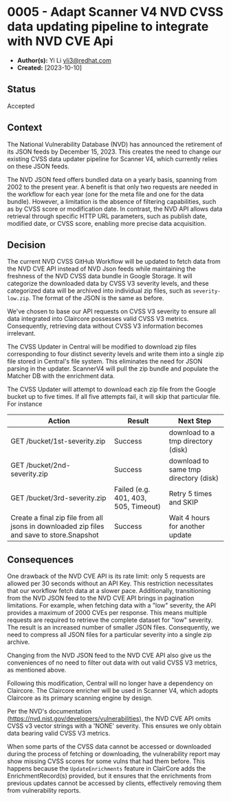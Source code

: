 # 0005 - Adapt Scanner V4 NVD CVSS data updating pipeline to integrate with NVD CVE Api

- **Author(s):** Yi Li <yli3@redhat.com>
- **Created:** [2023-10-10]

## Status

Accepted

## Context

The National Vulnerability Database (NVD) has announced the retirement of its JSON feeds by December 15, 2023. This creates the need to change our existing CVSS data updater pipeline for Scanner V4, which currently relies on these JSON feeds. 

The NVD JSON feed offers bundled data on a yearly basis, spanning from 2002 to the present year. A benefit is that only two requests are needed in the workflow for each year (one for the meta file and one for the data bundle). However, a limitation is the absence of filtering capabilities, such as by CVSS score or modification date. In contrast, the NVD API allows data retrieval through specific HTTP URL parameters, such as publish date, modified date, or CVSS score, enabling more precise data acquisition.


## Decision

The current NVD CVSS GitHub Workflow will be updated to fetch data from the NVD CVE API instead of NVD Json feeds while maintaining the freshness of the NVD CVSS data bundle in Google Storage. It will categorize the downloaded data by CVSS V3 severity levels, and these categorized data will be archived into individual zip files, such as `severity-low.zip`. The format of the JSON is the same as before.  

We've chosen to base our API requests on CVSS V3 severity to ensure all data integrated into Claircore possesses valid CVSS V3 metrics. Consequently, retrieving data without CVSS V3 information becomes irrelevant.

The CVSS Updater in Central will be modified to download zip files corresponding to four distinct severity levels and write them into a single zip file stored in Central's file system. This eliminates the need for JSON parsing in the updater. ScannerV4 will pull the zip bundle and populate the Matcher DB with the enrichment data.

The CVSS Updater will attempt to download each zip file from the Google bucket up to five times. If all five attempts fail, it will skip that particular file. For instance

| Action                                                   | Result                                         | Next Step                               |
|----------------------------------------------------------|------------------------------------------------|-----------------------------------------|
| GET /bucket/1st-severity.zip                            | Success                                        | download to a tmp directory (disk)      |
| GET /bucket/2nd-severity.zip                             | Success                                        | download to same tmp directory (disk)   |
| GET /bucket/3rd-severity.zip                             | Failed (e.g. 401, 403, 505, Timeout)           | Retry 5 times and SKIP                  |
| Create a final zip file from all jsons in downloaded zip files and save to store.Snapshot      | Success                                        | Wait 4 hours for another update         |


## Consequences

One drawback of the NVD CVE API is its rate limit: only 5 requests are allowed per 30 seconds without an API Key. This restriction necessitates that our workflow fetch data at a slower pace. Additionally, transitioning from the NVD JSON feed to the NVD CVE API brings in pagination limitations. For example, when fetching data with a "low" severity, the API provides a maximum of 2000 CVEs per response. This means multiple requests are required to retrieve the complete dataset for "low" severity. The result is an increased number of smaller JSON files. Consequently, we need to compress all JSON files for a particular severity into a single zip archive.

Changing from the NVD JSON feed to the NVD CVE API also give us the conveniences of no need to filter out data with out valid CVSS V3 metrics, as mentioned above. 

Following this modification, Central will no longer have a dependency on Claircore. The Claircore enricher will be used in Scanner V4, which adopts Claircore as its primary scanning engine by design.

Per the NVD's documentation (https://nvd.nist.gov/developers/vulnerabilities), the NVD CVE API omits CVSS v3 vector strings with a 'NONE' severity. This ensures we only obtain data bearing valid CVSS V3 metrics.

When some parts of the CVSS data cannot be accessed or downloaded during the process of fetching or downloading, the vulnerability report may show missing CVSS scores for some vulns that had them before. This happens because the `UpdateEnrichments` feature in ClairCore adds the EnrichmentRecord(s) provided, but it ensures that the enrichments from previous updates cannot be accessed by clients, effectively removing them from vulnerability reports.